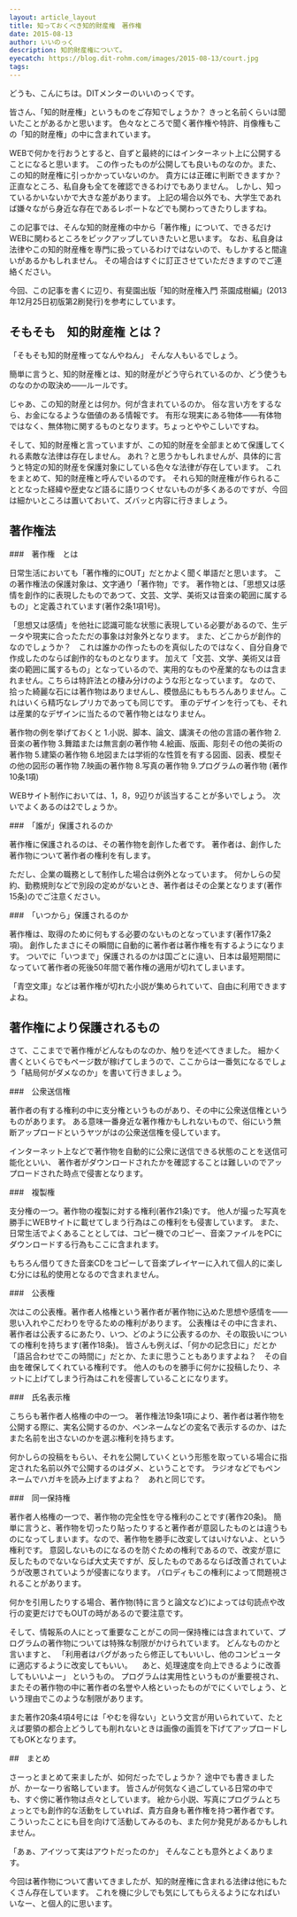 ```yaml
---
layout: article_layout
title: 知っておくべき知的財産権　著作権
date: 2015-08-13
author: いいのっく
description: 知的財産権について。
eyecatch: https://blog.dit-rohm.com/images/2015-08-13/court.jpg
tags:
---
```


どうも、こんにちは。DITメンターのいいのっくです。

皆さん、「知的財産権」というものをご存知でしょうか？
きっと名前くらいは聞いたことがあるかと思います。
色々なところで聞く著作権や特許、肖像権もこの「知的財産権」の中に含まれています。

WEBで何かを行おうとすると、自ずと最終的にはインターネット上に公開することになると思います。
この作ったものが公開しても良いものなのか。また、この知的財産権に引っかかっていないのか。
貴方には正確に判断できますか？　正直なところ、私自身も全てを確認できるわけでもありません。
しかし、知っているかいないかで大きな差があります。
上記の場合以外でも、大学生であれば嫌々ながら身近な存在であるレポートなどでも関わってきたりしますね。

この記事では、そんな知的財産権の中から「著作権」について、できるだけWEBに関わるところをピックアップしていきたいと思います。
なお、私自身は法律やこの知的財産権を専門に扱っているわけではないので、もしかすると間違いがあるかもしれません。
その場合はすぐに訂正させていただきますのでご連絡ください。

今回、この記事を書くに辺り、有斐園出版「知的財産権入門 茶園成樹編」(2013年12月25日初版第2刷発行)を参考にしています。


## そもそも　知的財産権 とは？

「そもそも知的財産権ってなんやねん」
そんな人もいるでしょう。

簡単に言うと、知的財産権とは、知的財産がどう守られているのか、どう使うものなのかの取決め――ルールです。

じゃあ、この知的財産とは何か。何が含まれているのか。
俗な言い方をするなら、お金になるような価値のある情報です。
有形な現実にある物体――有体物ではなく、無体物に関するものとなります。ちょっとややこしいですね。

そして、知的財産権と言っていますが、この知的財産を全部まとめて保護してくれる素敵な法律は存在しません。
あれ？と思うかもしれませんが、具体的に言うと特定の知的財産を保護対象にしている色々な法律が存在しています。
これをまとめて、知的財産権と呼んでいるのです。
それら知的財産権が作られることとなった経緯や歴史など語るに語りつくせないものが多くあるのですが、今回は細かいところは置いておいて、ズバッと内容に行きましょう。

## 著作権法
###　著作権　とは

日常生活においても「著作権的にOUT」だとかよく聞く単語だと思います。
この著作権法の保護対象は、文字通り「著作物」です。
著作物とは、「思想又は感情を創作的に表現したものであつて、文芸、文学、美術又は音楽の範囲に属するもの」と定義されています(著作2条1項1号)。

「思想又は感情」を他社に認識可能な状態に表現している必要があるので、生データや現実に合ったただの事象は対象外となります。
また、どこからが創作的なのでしょうか？　これは誰かの作ったものを真似したのではなく、自分自身で作成したのならば創作的なものとなります。
加えて「文芸、文学、美術又は音楽の範囲に属するもの」となっているので、実用的なものや産業的なものは含まれません。こちらは特許法との棲み分けのような形となっています。
なので、拾った綺麗な石には著作物はありませんし、模倣品にももちろんありません。これはいくら精巧なレプリカであっても同じです。
車のデザインを行っても、それは産業的なデザインに当たるので著作物とはなりません。

著作物の例を挙げておくと
1.小説、脚本、論文、講演その他の言語の著作物
2.音楽の著作物
3.舞踏または無言劇の著作物
4.絵画、版画、彫刻その他の美術の著作物
5.建築の著作物
6.地図または学術的な性質を有する図面、図表、模型その他の図形の著作物
7.映画の著作物
8.写真の著作物
9.プログラムの著作物
(著作10条1項)

WEBサイト制作においては、1，8，9辺りが該当することが多いでしょう。
次いでよくあるのは2でしょうか。

###　「誰が」保護されるのか

著作権に保護されるのは、その著作物を創作した者です。
著作者は、創作した著作物について著作者の権利を有します。

ただし、企業の職務として制作した場合は例外となっています。
何かしらの契約、勤務規則などで別段の定めがないとき、著作者はその企業となります(著作15条)のでご注意ください。

###　「いつから」保護されるのか

著作権は、取得のために何もする必要のないものとなっています(著作17条2項)。
創作したまさにその瞬間に自動的に著作者は著作権を有するようになります。
ついでに「いつまで」保護されるのかは国ごとに違い、日本は最短期間になっていて著作者の死後50年間で著作権の適用が切れてしまいます。

「青空文庫」などは著作権が切れた小説が集められていて、自由に利用できますよね。


## 著作権により保護されるもの

さて、ここまでで著作権がどんなものなのか、触りを述べてきました。
細かく書くといくらでもページ数が稼げてしまうので、ここからは一番気になるでしょう「結局何がダメなのか」を書いて行きましょう。

###　公衆送信権

著作者の有する権利の中に支分権というものがあり、その中に公衆送信権というものがあります。
ある意味一番身近な著作権かもしれないもので、俗にいう無断アップロードというヤツがはの公衆送信権を侵しています。

インターネット上などで著作物を自動的に公衆に送信できる状態のことを送信可能化といい、
著作者がダウンロードされたかを確認することは難しいのでアップロードされた時点で侵害となります。

###　複製権

支分権の一つ。著作物の複製に対する権利(著作21条)です。
他人が撮った写真を勝手にWEBサイトに載せてしまう行為はこの権利をも侵害しています。
また、日常生活でよくあることとしては、コピー機でのコピー、音楽ファイルをPCにダウンロードする行為もここに含まれます。

もちろん借りてきた音楽CDをコピーして音楽プレイヤーに入れて個人的に楽しむ分には私的使用となるので含まれません。

###　公表権

次はこの公表権。著作者人格権という著作者が著作物に込めた思想や感情を――思い入れやこだわりを守るための権利があります。
公表権はその中に含まれ、著作者は公表するにあたり、いつ、どのように公表するのか、その取扱いについての権利を持ちます(著作18条)。
皆さんも例えば、「何かの記念日に」だとか「語呂合わせでこの時間に」だとか、たまに思うこともありますよね？　その自由を確保してくれている権利です。
他人のものを勝手に何かに投稿したり、ネットに上げてしまう行為はこれを侵害していることになります。

###　氏名表示権

こちらも著作者人格権の中の一つ。
著作権法19条1項により、著作者は著作物を公開する際に、実名公開するのか、ペンネームなどの変名で表示するのか、はたまた名前を出さないのかを選ぶ権利を持ちます。

何かしらの投稿をもらい、それを公開していくという形態を取っている場合に指定された名前以外で公開するのはダメ、ということです。
ラジオなどでもペンネームでハガキを読み上げますよね？　あれと同じです。

###　同一保持権

著作者人格権の一つで、著作物の完全性を守る権利のことです(著作20条)。
簡単に言うと、著作物を切ったり貼ったりすると著作者が意図したものとは違うものになってしまいます。なので、著作物を勝手に改変してはいけないよ、という権利です。
意図しないものになるのを防ぐための権利であるので、改変が意に反したものでないならば大丈夫ですが、反したものであるならば改善されていようが改悪されていようが侵害になります。
パロディもこの権利によって問題視されることがあります。

何かを引用したりする場合、著作物(特に言うと論文など)によっては句読点や改行の変更だけでもOUTの時があるので要注意です。

そして、情報系の人にとって重要なことがこの同一保持権には含まれていて、プログラムの著作物については特殊な制限がかけられています。
どんなものかと言いますと、
「利用者はバグがあったら修正してもいいし、他のコンピュータに適応するように改変してもいい。
　あと、処理速度を向上できるように改善してもいいよー」
というもの。
プログラムは実用性というものが重要視され、またその著作物の中に著作者の名誉や人格といったものがでにくいでしょう、という理由でこのような制限があります。

また著作20条4項4号には「やむを得ない」という文言が用いられていて、たとえば要領の都合上どうしても削れないときは画像の画質を下げてアップロードしてもOKとなります。

##　まとめ

さーっとまとめて来ましたが、如何だったでしょうか？
途中でも書きましたが、かーなーり省略しています。
皆さんが何気なく過ごしている日常の中でも、すぐ傍に著作物は点々としています。
絵から小説、写真にプログラムとちょっとでも創作的な活動をしていれば、貴方自身も著作権を持つ著作者です。
こういったことにも目を向けて活動してみるのも、また何か発見があるかもしれません。

「あぁ、アイツって実はアウトだったのか」
そんなことも意外とよくあります。

今回は著作物について書いてきましたが、知的財産権に含まれる法律は他にもたくさん存在しています。
これを機に少しでも気にしてもらえるようになればいいなー、と個人的に思います。
